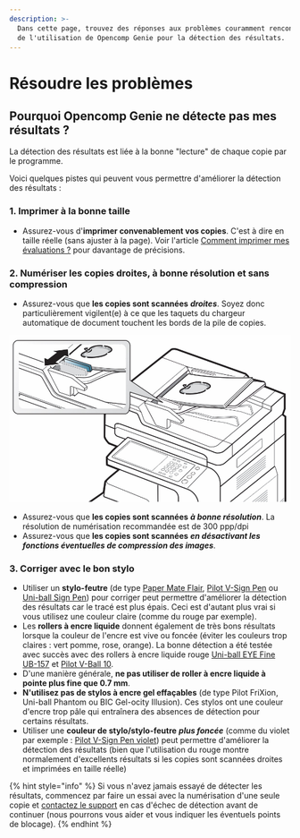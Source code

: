 ```yaml
---
description: >-
  Dans cette page, trouvez des réponses aux problèmes couramment rencontrés lors
  de l'utilisation de Opencomp Genie pour la détection des résultats.
---
```


# Résoudre les problèmes

## Pourquoi Opencomp Genie ne détecte pas mes résultats ?

La détection des résultats est liée à la bonne "lecture" de chaque copie par le programme.

Voici quelques pistes qui peuvent vous permettre d'améliorer la détection des résultats :

### 1. Imprimer à la bonne taille

* Assurez-vous d'**imprimer convenablement vos copies**. C'est à dire en taille réelle \(sans ajuster à la page\). Voir l'article [Comment imprimer mes évaluations ?](../../creer-mes-evaluations/imprimer-mon-evaluation.md) pour davantage de précisions.

### 2. Numériser les copies droites, à bonne résolution et sans compression

* Assurez-vous que **les copies sont scannées** _**droites**_. Soyez donc particulièrement vigilent\(e\) à ce que les taquets du chargeur automatique de document touchent les bords de la pile de copies.

![](../../.gitbook/assets/taquets-adf.jpg)

* Assurez-vous que **les copies sont scannées** _**à bonne résolution**_. La résolution de numérisation recommandée est de 300 ppp/dpi
* Assurez-vous que **les copies sont scannées** _**en désactivant les fonctions éventuelles de compression des images**_.

### 3. Corriger avec le bon stylo

* Utiliser un **stylo-feutre** \(de type [Paper Mate Flair](https://amzn.to/2IYqiAo), [Pilot V-Sign Pen](https://amzn.to/2qmdBEZ) ou [Uni-ball Sign Pen](https://amzn.to/2qhFpdI)\) pour corriger peut permettre d'améliorer la détection des résultats car le tracé est plus épais. Ceci est d'autant plus vrai si vous utilisez une couleur claire \(comme du rouge par exemple\).
* Les **rollers à encre liquide** donnent également de très bons résultats lorsque la couleur de l'encre est vive ou foncée \(éviter les couleurs trop claires : vert pomme, rose, orange\). La bonne détection a été testée avec succès avec des rollers à encre liquide rouge [Uni-ball EYE Fine UB-157](https://amzn.to/2FIa6Bt) et [Pilot V-Ball 10](https://amzn.to/2Xb6L3t).
* D'une manière générale, **ne pas utiliser de roller à encre liquide à pointe plus fine que 0.7 mm**.
* **N'utilisez pas de stylos à encre gel effaçables** \(de type Pilot FriXion, Uni-ball Phantom ou BIC Gel-ocity Illusion\). Ces stylos ont une couleur d'encre trop pâle qui entraînera des absences de détection pour certains résultats.
* Utiliser une **couleur de stylo/stylo-feutre** _**plus foncée**_ \(comme du violet par exemple : [Pilot V-Sign Pen violet](https://amzn.to/2qmdBEZ)\) peut permettre d'améliorer la détection des résultats \(bien que l'utilisation du rouge montre normalement d'excellents résultats si les copies sont scannées droites et imprimées en taille réelle\)

{% hint style="info" %}
Si vous n'avez jamais essayé de détecter les résultats, commencez par faire un essai avec la numérisation d'une seule copie et [contactez le support](https://opencomp.fr/a-propos/contact/) en cas d'échec de détection avant de continuer \(nous pourrons vous aider et vous indiquer les éventuels points de blocage\).
{% endhint %}





